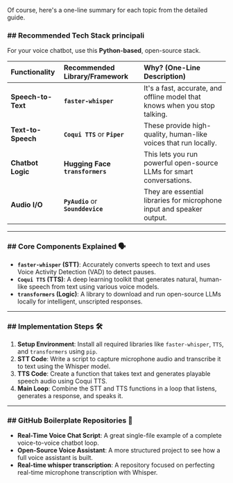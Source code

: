 Of course, here's a one-line summary for each topic from the detailed guide.

### ## Recommended Tech Stack  principali

For your voice chatbot, use this **Python-based**, open-source stack.

| **Functionality** | **Recommended Library/Framework** | **Why? (One-Line Description)** |
| :--------------------- | :--------------------------------------- | :------------------------------------------------------------------- |
| **Speech-to-Text** | **`faster-whisper`** | It's a fast, accurate, and offline model that knows when you stop talking. |
| **Text-to-Speech** | **`Coqui TTS`** or **`Piper`** | These provide high-quality, human-like voices that run locally.        |
| **Chatbot Logic** | **Hugging Face `transformers`** | This lets you run powerful open-source LLMs for smart conversations.     |
| **Audio I/O** | **`PyAudio`** or **`Sounddevice`** | They are essential libraries for microphone input and speaker output.    |

***

### ## Core Components Explained 🗣️

* **`faster-whisper` (STT)**: Accurately converts speech to text and uses Voice Activity Detection (VAD) to detect pauses.
* **`Coqui TTS` (TTS)**: A deep learning toolkit that generates natural, human-like speech from text using various voice models.
* **`transformers` (Logic)**: A library to download and run open-source LLMs locally for intelligent, unscripted responses.

***

### ## Implementation Steps 🛠️

1.  **Setup Environment**: Install all required libraries like `faster-whisper`, `TTS`, and `transformers` using `pip`.
2.  **STT Code**: Write a script to capture microphone audio and transcribe it to text using the Whisper model.
3.  **TTS Code**: Create a function that takes text and generates playable speech audio using Coqui TTS.
4.  **Main Loop**: Combine the STT and TTS functions in a loop that listens, generates a response, and speaks it.

***

### ## GitHub Boilerplate Repositories 🚀

* **Real-Time Voice Chat Script**: A great single-file example of a complete voice-to-voice chatbot loop.
* **Open-Source Voice Assistant**: A more structured project to see how a full voice assistant is built.
* **Real-time whisper transcription**: A repository focused on perfecting real-time microphone transcription with Whisper.